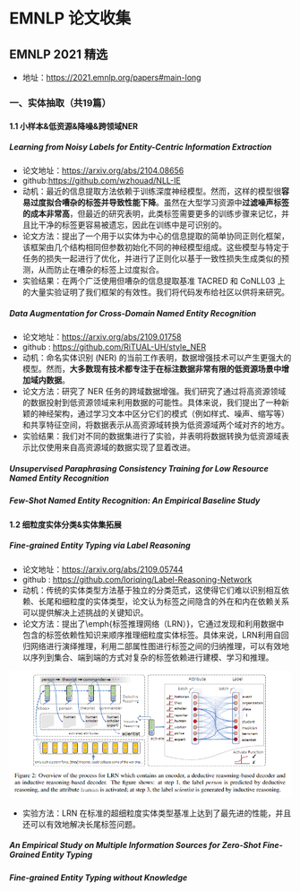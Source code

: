 # EMNLP 论文收集

## EMNLP 2021 精选

- 地址：https://2021.emnlp.org/papers#main-long

### 一、实体抽取（共19篇）

#### 1.1 小样本&低资源&降噪&跨领域NER

##### Learning from Noisy Labels for Entity-Centric Information Extraction

- 论文地址：https://arxiv.org/abs/2104.08656
- github:https://github.com/wzhouad/NLL-IE
- 动机：最近的信息提取方法依赖于训练深度神经模型。然而，这样的模型很**容易过度拟合嘈杂的标签并导致性能下降**。虽然在大型学习资源中**过滤噪声标签的成本非常高**，但最近的研究表明，此类标签需要更多的训练步骤来记忆，并且比干净的标签更容易被遗忘，因此在训练中是可识别的。
- 论文方法：提出了一个用于以实体为中心的信息提取的简单协同正则化框架，该框架由几个结构相同但参数初始化不同的神经模型组成。这些模型与特定于任务的损失一起进行了优化，并进行了正则化以基于一致性损失生成类似的预测，从而防止在嘈杂的标签上过度拟合。
- 实验结果：在两个广泛使用但嘈杂的信息提取基准 TACRED 和 CoNLL03 上的大量实验证明了我们框架的有效性。我们将代码发布给社区以供将来研究。

##### Data Augmentation for Cross-Domain Named Entity Recognition

- 论文地址：https://arxiv.org/abs/2109.01758
- github : https://github.com/RiTUAL-UH/style_NER
- 动机：命名实体识别 (NER) 的当前工作表明，数据增强技术可以产生更强大的模型。然而，**大多数现有技术都专注于在标注数据非常有限的低资源场景中增加域内数据**。
- 论文方法：研究了 NER 任务的跨域数据增强。我们研究了通过将高资源领域的数据投射到低资源领域来利用数据的可能性。具体来说，我们提出了一种新颖的神经架构，通过学习文本中区分它们的模式（例如样式、噪声、缩写等）和共享特征空间，将数据表示从高资源域转换为低资源域两个域对齐的地方。
- 实验结果：我们对不同的数据集进行了实验，并表明将数据转换为低资源域表示比仅使用来自高资源域的数据实现了显着改进。

##### Unsupervised Paraphrasing Consistency Training for Low Resource Named Entity Recognition

##### Few-Shot Named Entity Recognition: An Empirical Baseline Study

#### 1.2 细粒度实体分类&实体集拓展

##### Fine-grained Entity Typing via Label Reasoning

- 论文地址：https://arxiv.org/abs/2109.05744
- github : https://github.com/loriqing/Label-Reasoning-Network
- 动机：传统的实体类型方法基于独立的分类范式，这使得它们难以识别相互依赖、长尾和细粒度的实体类型，论文认为标签之间隐含的外在和内在依赖关系可以提供解决上述挑战的关键知识。
- 论文方法：提出了\emph{标签推理网络（LRN）}，它通过发现和利用数据中包含的标签依赖性知识来顺序推理细粒度实体标签。具体来说，LRN利用自回归网络进行演绎推理，利用二部属性图进行标签之间的归纳推理，可以有效地以序列到集合、端到端的方式对复杂的标签依赖进行建模、学习和推理。 

![](img/微信截图_20211021205702.png)

- 实验方法：LRN 在标准的超细粒度实体类型基准上达到了最先进的性能，并且还可以有效地解决长尾标签问题。

##### An Empirical Study on Multiple Information Sources for Zero-Shot Fine-Grained Entity Typing

##### Fine-grained Entity Typing without Knowledge





